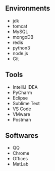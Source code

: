 ## Environments
- jdk
- tomcat
- MySQL
- mongoDB
- redis
- python3
- node.js
- Git

## Tools
- IntelliJ IDEA
- PyCharm
- Eclipse
- Sublime Text
- VS Code
- VMware
- Postman

## Softwares
- QQ
- Chrome
- Offices
- MatLab
